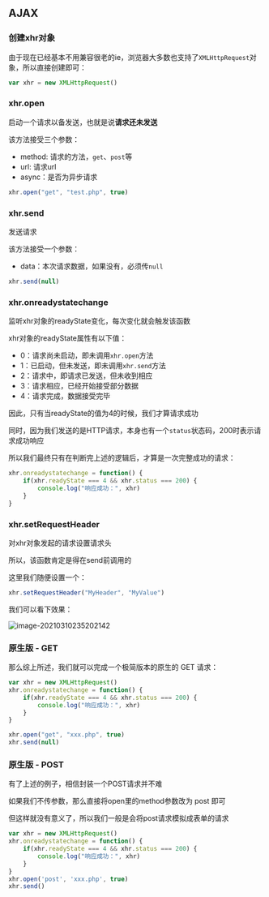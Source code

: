 ## AJAX

### 创建xhr对象

由于现在已经基本不用兼容很老的ie，浏览器大多数也支持了`XMLHttpRequest`对象，所以直接创建即可：

```javascript
var xhr = new XMLHttpRequest()
```

### xhr.open

启动一个请求以备发送，也就是说**请求还未发送**

该方法接受三个参数：

- method: 请求的方法，`get`、`post`等
- url: 请求url
- async：是否为异步请求

```javascript
xhr.open("get", "test.php", true)
```

### xhr.send

发送请求

该方法接受一个参数：

- data：本次请求数据，如果没有，必须传`null`

```javascript
xhr.send(null)
```

### xhr.onreadystatechange

监听xhr对象的readyState变化，每次变化就会触发该函数

xhr对象的readyState属性有以下值：

- 0：请求尚未启动，即未调用`xhr.open`方法
- 1：已启动，但未发送，即未调用`xhr.send`方法
- 2：请求中，即请求已发送，但未收到相应
- 3：请求相应，已经开始接受部分数据
- 4：请求完成，数据接受完毕

因此，只有当readyState的值为4的时候，我们才算请求成功

同时，因为我们发送的是HTTP请求，本身也有一个`status`状态码，200时表示请求成功响应

所以我们最终只有在判断完上述的逻辑后，才算是一次完整成功的请求：

```javascript
xhr.onreadystatechange = function() {
    if(xhr.readyState === 4 && xhr.status === 200) {
        console.log("响应成功：", xhr)
    }
}
```

### xhr.setRequestHeader

对xhr对象发起的请求设置请求头

所以，该函数肯定是得在send前调用的

这里我们随便设置一个：

```javascript
xhr.setRequestHeader("MyHeader", "MyValue")
```

我们可以看下效果：

![image-20210310235202142](C:\Users\wwz\AppData\Roaming\Typora\typora-user-images\image-20210310235202142.png)

### 原生版 - GET

那么综上所述，我们就可以完成一个极简版本的原生的 GET 请求：

```javascript
var xhr = new XMLHttpRequest()
xhr.onreadystatechange = function() {
	if(xhr.readyState === 4 && xhr.status === 200) {
        console.log("响应成功：", xhr)
    }
}

xhr.open("get", "xxx.php", true)
xhr.send(null)
```

### 原生版 - POST

有了上述的例子，相信封装一个POST请求并不难

如果我们不传参数，那么直接将open里的method参数改为 post 即可

但这样就没有意义了，所以我们一般是会将post请求模拟成表单的请求

```javascript
var xhr = new XMLHttpRequest()
xhr.onreadystatechange = function() {
	if(xhr.readyState === 4 && xhr.status === 200) {
        console.log("响应成功：", xhr)
    }
}
xhr.open('post', 'xxx.php', true)
xhr.send()
```



